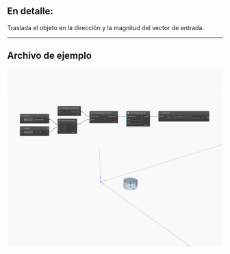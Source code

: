 <!--- Autodesk.DesignScript.Geometry.CoordinateSystem.Translate(direction) --->
<!--- J6B66BZEMF27NPFMYVT6JCYWPDCWFILNXLELR2HGZK3CRUODWPUA --->
## En detalle:
Traslada el objeto en la dirección y la magnitud del vector de entrada.
___
## Archivo de ejemplo

![Translate (direction)](./J6B66BZEMF27NPFMYVT6JCYWPDCWFILNXLELR2HGZK3CRUODWPUA_img.jpg)

